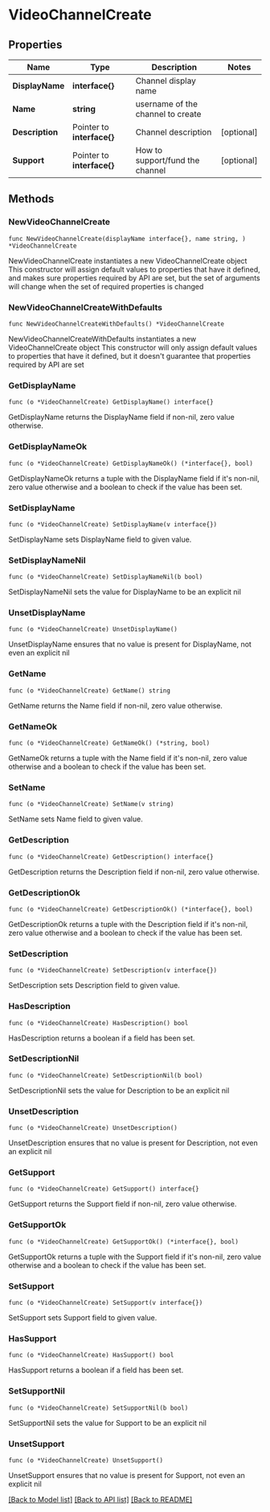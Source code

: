# VideoChannelCreate

## Properties

Name | Type | Description | Notes
------------ | ------------- | ------------- | -------------
**DisplayName** | **interface{}** | Channel display name | 
**Name** | **string** | username of the channel to create | 
**Description** | Pointer to **interface{}** | Channel description | [optional] 
**Support** | Pointer to **interface{}** | How to support/fund the channel | [optional] 

## Methods

### NewVideoChannelCreate

`func NewVideoChannelCreate(displayName interface{}, name string, ) *VideoChannelCreate`

NewVideoChannelCreate instantiates a new VideoChannelCreate object
This constructor will assign default values to properties that have it defined,
and makes sure properties required by API are set, but the set of arguments
will change when the set of required properties is changed

### NewVideoChannelCreateWithDefaults

`func NewVideoChannelCreateWithDefaults() *VideoChannelCreate`

NewVideoChannelCreateWithDefaults instantiates a new VideoChannelCreate object
This constructor will only assign default values to properties that have it defined,
but it doesn't guarantee that properties required by API are set

### GetDisplayName

`func (o *VideoChannelCreate) GetDisplayName() interface{}`

GetDisplayName returns the DisplayName field if non-nil, zero value otherwise.

### GetDisplayNameOk

`func (o *VideoChannelCreate) GetDisplayNameOk() (*interface{}, bool)`

GetDisplayNameOk returns a tuple with the DisplayName field if it's non-nil, zero value otherwise
and a boolean to check if the value has been set.

### SetDisplayName

`func (o *VideoChannelCreate) SetDisplayName(v interface{})`

SetDisplayName sets DisplayName field to given value.


### SetDisplayNameNil

`func (o *VideoChannelCreate) SetDisplayNameNil(b bool)`

 SetDisplayNameNil sets the value for DisplayName to be an explicit nil

### UnsetDisplayName
`func (o *VideoChannelCreate) UnsetDisplayName()`

UnsetDisplayName ensures that no value is present for DisplayName, not even an explicit nil
### GetName

`func (o *VideoChannelCreate) GetName() string`

GetName returns the Name field if non-nil, zero value otherwise.

### GetNameOk

`func (o *VideoChannelCreate) GetNameOk() (*string, bool)`

GetNameOk returns a tuple with the Name field if it's non-nil, zero value otherwise
and a boolean to check if the value has been set.

### SetName

`func (o *VideoChannelCreate) SetName(v string)`

SetName sets Name field to given value.


### GetDescription

`func (o *VideoChannelCreate) GetDescription() interface{}`

GetDescription returns the Description field if non-nil, zero value otherwise.

### GetDescriptionOk

`func (o *VideoChannelCreate) GetDescriptionOk() (*interface{}, bool)`

GetDescriptionOk returns a tuple with the Description field if it's non-nil, zero value otherwise
and a boolean to check if the value has been set.

### SetDescription

`func (o *VideoChannelCreate) SetDescription(v interface{})`

SetDescription sets Description field to given value.

### HasDescription

`func (o *VideoChannelCreate) HasDescription() bool`

HasDescription returns a boolean if a field has been set.

### SetDescriptionNil

`func (o *VideoChannelCreate) SetDescriptionNil(b bool)`

 SetDescriptionNil sets the value for Description to be an explicit nil

### UnsetDescription
`func (o *VideoChannelCreate) UnsetDescription()`

UnsetDescription ensures that no value is present for Description, not even an explicit nil
### GetSupport

`func (o *VideoChannelCreate) GetSupport() interface{}`

GetSupport returns the Support field if non-nil, zero value otherwise.

### GetSupportOk

`func (o *VideoChannelCreate) GetSupportOk() (*interface{}, bool)`

GetSupportOk returns a tuple with the Support field if it's non-nil, zero value otherwise
and a boolean to check if the value has been set.

### SetSupport

`func (o *VideoChannelCreate) SetSupport(v interface{})`

SetSupport sets Support field to given value.

### HasSupport

`func (o *VideoChannelCreate) HasSupport() bool`

HasSupport returns a boolean if a field has been set.

### SetSupportNil

`func (o *VideoChannelCreate) SetSupportNil(b bool)`

 SetSupportNil sets the value for Support to be an explicit nil

### UnsetSupport
`func (o *VideoChannelCreate) UnsetSupport()`

UnsetSupport ensures that no value is present for Support, not even an explicit nil

[[Back to Model list]](../README.md#documentation-for-models) [[Back to API list]](../README.md#documentation-for-api-endpoints) [[Back to README]](../README.md)


